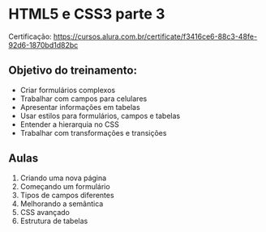 # HTML5 e CSS3 parte 3

Certificação: https://cursos.alura.com.br/certificate/f3416ce6-88c3-48fe-92d6-1870bd1d82bc

<h2>Objetivo do treinamento:</h2>

<ul>
    <li>Criar formulários complexos</li>
    <li>Trabalhar com campos para celulares</li>
    <li>Apresentar informações em tabelas</li>
    <li>Usar estilos para formulários, campos e tabelas</li>
    <li>Entender a hierarquia no CSS</li>
    <li>Trabalhar com transformações e transições</li>
</ul>

<h2>Aulas</h2>

<ol>
    <li>Criando uma nova página</li>
    <li>Começando um formulário</li>
    <li>Tipos de campos diferentes</li>
    <li>Melhorando a semântica</li>
    <li>CSS avançado</li>
    <li>Estrutura de tabelas</li>
</ol>











